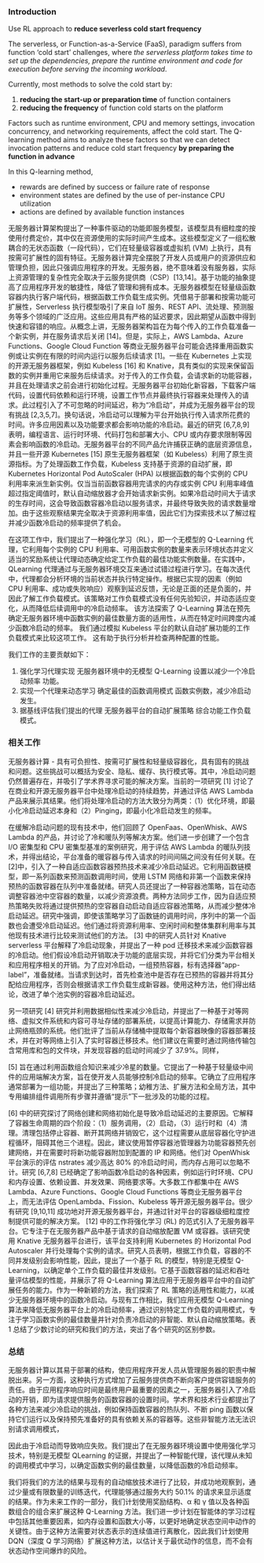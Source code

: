 ### Introduction

Use RL approach to **reduce severless cold start frequency**

The serverless, or Function-as-a-Service (FaaS), paradigm suffers from function ‘cold start’ challenges, where *the serverless platform takes time to set up the dependencies, prepare the runtime environment and code for execution before serving the incoming workload*.  

Currently, most methods to solve the cold start by:

1. **reducing the start-up or preparation time** of function containers 
2. **reducing the frequency** of function cold starts on the platform  

Factors such as runtime environment, CPU and memory settings, invocation concurrency, and networking requirements, affect the cold start. The Q-learning method aims to analyze these factors so that we can detect invocation patterns and reduce cold start frequency **by preparing the function in advance**

In this Q-learning method, 

- rewards are defined by success or failure rate of response  
- environment states  are defined by the use of per-instance CPU utilization  
- actions are defined by available function instances  



无服务器计算架构提出了一种事件驱动的功能即服务模型，该模型具有细粒度的按使用付费定价，其中仅在资源使用的实际时间产生成本。这些模型定义了一组松散耦合的无状态函数（一段代码），它们在轻量级容器或虚拟机 (VM) 上执行，具有按需可扩展性的固有特征。无服务器计算完全摆脱了开发人员或用户的资源供应和管理负担，因此只强调应用程序的开发。无服务器，绝不意味着没有服务器，实际上资源管理的复杂性完全取决于云服务提供商（CSP）[13,14]。基于功能的抽象提高了应用程序开发的敏捷性，降低了管理和拥有成本。无服务器模型在轻量级函数容器内执行客户端代码，根据函数工作负载生成实例。凭借易于部署和按需功能可扩展性，Serverless 执行模型吸引了来自 IoT 服务、REST API、流处理、预测服务等多个领域的广泛应用。这些应用具有严格的延迟要求，因此期望从函数中得到快速和容错的响应。从概念上讲，无服务器架构旨在为每个传入的工作负载准备一个新实例，并在服务请求后关闭 [14]。但是，实际上，AWS Lambda、Azure Functions、Google Cloud Function 等商业无服务器平台可能会选择重用函数实例或让实例在有限的时间内运行以服务后续请求 [1]。一些在 Kubernetes 上实现的开源无服务器框架，例如 Kubeless [16] 和 Knative，具有类似的实现来保留函数的实例并重用它来服务后续请求。对于传入的工作负载，会请求新的功能容器，并且在处理请求之前会进行初始化过程。无服务器平台初始化新容器，下载客户端代码，设置代码依赖和运行环境，设置工作节点并最终执行容器来处理传入的请求。此过程引入了不可忽略的时间延迟，称为“冷启动”，并成为无服务器平台的现有挑战 [2,3,5,7]。换句话说，冷启动可以理解为平台开始执行传入请求所花费的时间。许多应用因素以及功能要求都会影响功能的冷启动。最近的研究 [6,7,8,9] 表明，编程语言、运行时环境、代码打包和部署大小、CPU 或内存要求限制等因素会影响函数的冷启动。无服务器平台的不同产品允许捕获正确的底层资源信息，并且一些开源 Kubernetes [15] 原生无服务器框架（如 Kubeless）利用了原生资源指标。为了处理函数工作负载，Kubeless 支持基于资源的自动扩展，即 Kubernetes Horizontal Pod AutoScaler (HPA) 以根据函数的每个实例的 CPU 利用率来派生新实例。仅当当前函数容器用完请求的内存或实例 CPU 利用率峰值超过指定阈值时，默认自动缩放器才会开始请求新实例。如果冷启动时间大于请求的生存时间，这会导致函数容器冷启动以服务请求，并最终导致失败的请求数量增加。由于这些观察结果完全取决于资源利用率值，因此它们为探索技术以了解过程并减少函数冷启动的频率提供了机会。

在这项工作中，我们提出了一种强化学习（RL），即一个无模型的 Q-Learning 代理，它利用每个实例的 CPU 利用率、可用函数实例的数量来表示环境状态并定义适当的奖励系统让代理动态确定给定工作负载的最佳功能实例数量。在实践中，QLearning 代理通过与无服务器环境交互来通过试错过程进行学习。在每次迭代中，代理都会分析环境的当前状态并执行特定操作。根据已实现的因素（例如 CPU 利用率、成功或失败响应）观察到延迟反馈，无论是正面的还是负面的，并因此了解工作负载模式。该策略对工作负载模式没有任何先验知识，并动态适应变化，从而降低后续调用中的冷启动频率。 该方法探索了 Q-Learning 算法在预先确定无服务器环境中函数实例的最佳数量方面的适用性，从而在特定时间跨度内减少函数冷启动的频率。 我们通过模拟 Kubeless 平台的默认自动扩展功能的工作负载模式来比较这项工作。 这有助于执行分析并检查两种配置的性能。 

我们工作的主要贡献如下： 

1. 强化学习代理实现 无服务器环境中的无模型 Q-Learning 设置以减少一个冷启动频率 功能。 
2. 实现一个代理来动态学习 确定最佳的函数调用模式 函数实例数，减少冷启动 发生。
3. 据基线评估我们提出的代理 无服务器平台的自动扩展策略 综合功能工作负载模式。 

### 相关工作

无服务器计算 - 具有可负担性、按需可扩展性和轻量级容器化，具有固有的挑战和问题。这些挑战可以概括为安全、隐私、缓存、执行模式等。其中，冷启动问题仍然普遍存在，并吸引了学术界寻求可能的解决方案。当前的一项研究 [1] 讨论了在商业和开源无服务器平台中处理冷启动的持续趋势，并通过评估 AWS Lambda 产品来展示其结果。他们将处理冷启动的方法大致分为两类：（1）优化环境，即最小化冷启动延迟本身和（2）Pinging，即最小化冷启动发生的频率。

在缓解冷启动问题的现有技术中，他们回顾了 OpenFaas、OpenWhisk、AWS Lambda 的产品，并讨论了冷和暖队列等解决方案。他们进一步创建了一个包含 I/O 密集型和 CPU 密集型基准的案例研究，用于评估 AWS Lambda 的暖队列技术，并得出结论，平台准备的暖容器与传入请求的时间间隔之间没有任何关联。在[2]中，引入了一种自适应函数容器预热技术来减少冷启动延迟。它利用函数链模型，即一系列函数来预测函数调用时间，使用 LSTM 网络和非第一个函数来保持预热的函数容器在队列中准备就绪。研究人员还提出了一种容器池策略，旨在动态调整容器池中空容器的数量，以减少资源浪费。两种方法同步工作，因为自适应预热策略失败将通过提供预热的空容器自动启动自适应容器池策略，从而减少整体冷启动延迟。研究中强调，即使该策略学习了函数链的调用时间，序列中的第一个函数也会遭受冷启动延迟。他们通过将资源利用率、空闲时间和整体集群利用率与其他现有技术进行比较来测试他们的方法。 [3] 中的研究人员针对 Knative serverless 平台解释了冷启动现象，并提出了一种 pod 迁移技术来减少函数容器的冷启动。他们假设冷启动开销取决于功能的底层实现，并将它们分类为平台相关和应用程序相关的开销。为了应对冷启动，一组预热容器，标有选择器“app-label”，准备就绪。当请求到达时，首先检查池中是否存在已预热的容器并将其分配给应用程序，否则会根据请求工作负载生成新容器。使用这种方法，他们得出结论，改进了单个池实例的容器冷启动延迟。

另一项研究 [4] 研究并利用数据相似性来减少冷启动，并提出了一种基于对等网络、虚拟文件系统和内容可寻址存储的部署系统，以提高计算能力、存储需求并防止网络瓶颈的系统。他们批评了当前从存储桶中提取每个新容器映像的容器部署技术，并在对等网络上引入了实时容器迁移技术。他们建议在需要时通过网络传输包含常用库和包的文件块，并发现容器的启动时间减少了 37.9%。同样，

[5] 旨在通过利用函数组合知识来减少冷星的数量。它提出了一种基于轻量级中间件的应用端解决方案，旨在使开发人员能够控制冷启动的频率。它确立了应用程序通常部署为一组功能，并提出了三种策略；幼稚方法、扩展方法和全局方法，其中专用编排组件调用所有步骤并遵循“提示”下一批涉及的功能的过程。 

[6] 中的研究探讨了网络创建和网络初始化是导致冷启动延迟的主要原因。它解释了容器生命周期的四个阶段：（1）服务调用，（2）启动，（3）运行时和（4）清理。清理包括停止容器、断开其网络并销毁它，这个过程需要从底层容器化守护进程循环，阻碍其他三个进程。因此，建议使用暂停容器池管理器为功能容器预先创建网络，并在需要时将新功能容器附加到配置的 IP 和网络。他们对 OpenWhisk 平台演示的评估 nstrates 减少高达 80% 的冷启动时间，而内存占用可以忽略不计。研究 [6,7,8] 已经确定了影响函数冷启动的各种因素，例如运行时环境、CPU 和内存设置、依赖设置、并发效果、网络要求等。大多数工作都集中在 AWS Lambda、Azure Functions、Google Cloud Functions 等商业无服务器平台上，而无法评估 OpenLambda、Fission、Kubeless 等开源无服务器平台。很少有研究 [9,10,11] 成功地对开源无服务器平台，并通过针对平台的容器级细粒度控制提供可能的解决方案。 [12] 中的工作将强化学习 (RL) 的范式引入了无服务器平台。它专注于在无服务器产品中基于请求的自动缩放配置 VM 或容器。该研究使用 Knative 无服务器平台进行，该平台支持利用 Kubernetes 的 Horizontal Pod Autoscaler 并行处理每个实例的请求。研究人员表明，根据工作负载，容器的不同并发级别会影响性能，因此，提出了一个基于 RL 的模型，特别是无模型 Q-Learning，以确定单个工作负载的最佳并发级别。它基于函数容器的延迟和吞吐量评估模型的性能，并展示了将 Q-Learning 算法应用于无服务器平台中的自动扩展任务的能力。作为一种新颖的方法，我们探索了 RL 策略的适用性和能力，以减少无服务器环境中的函数冷启动。与现有工作相比，我们应用无模型 Q-Learning 算法来降低无服务器平台上的冷启动频率，通过识别特定工作负载的调用模式，专注于学习函数实例的最佳数量并针对负责冷启动的非智能、默认自动缩放策略。表 1 总结了少数讨论的研究和我们的方法，突出了各个研究的区别参数。 



### 总结

无服务器计算以其易于部署的结构，使应用程序开发人员从管理服务器的职责中解脱出来。另一方面，这种执行方式增加了云服务提供商不断向客户提供容错服务的责任。由于应用程序响应时间是最终用户最重要的因素之一，无服务器引入了冷启动的开销，即为请求提供服务的函数容器的设置时间。学术界和技术行业都提出了各种方法来减少冷启动的挑战，例如保持函数容器的热队列、不断 ping 函数以保持它们运行以及保持预先准备好的具有依赖关系的容器等。这些非智能方法无法识别请求调用模式，

因此由于冷启动而导致响应失败。我们提出了在无服务器环境设置中使用强化学习技术，特别是无模型 QLearning 的证据，并提出了一种智能代理，该代理从未知的调用模式中学习，以确定函数实例的最佳数量，以降低函数的冷启动频率。

我们将我们的方法的结果与现有的自动缩放技术进行了比较，并成功地观察到，通过少量或有限数量的训练迭代，代理能够通过服务大约 50.1% 的请求来显示适度的结果。作为未来工作的一部分，我们计划使用奖励结构、α 和 γ 值以及各种函数组合的组合来扩展这种 Q-Learning 方法。我们进一步计划在智能体的学习过程中包括其他重要因素，如内存设置和函数大小等，以更好地确定状态空间中动作的关键性。由于这种方法需要对状态表示的连续值进行离散化，因此我们计划使用 DQN（深度 Q 学习网络）扩展这种方法，以估计关于最优动作的信息，而不会有状态动作空间爆炸的风险。 
